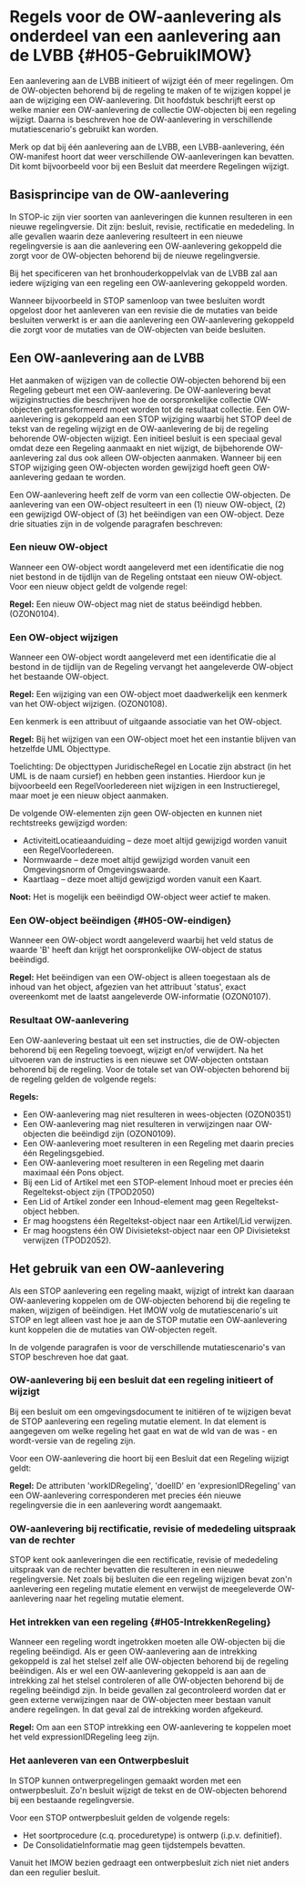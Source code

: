 # Regels voor de OW-aanlevering als onderdeel van een aanlevering aan de LVBB {#H05-GebruikIMOW}

Een aanlevering aan de LVBB initieert of wijzigt één of meer
regelingen. Om de OW-objecten behorend bij de regeling te maken of te wijzigen
koppel je aan de wijziging een OW-aanlevering. Dit hoofdstuk beschrijft
eerst op welke manier een OW-aanlevering de collectie OW-objecten bij een
regeling wijzigt. Daarna is beschreven hoe de OW-aanlevering in verschillende
mutatiescenario's gebruikt kan worden.

Merk op dat bij één aanlevering aan de LVBB, een LVBB-aanlevering, één
OW-manifest hoort dat weer verschillende OW-aanleveringen kan bevatten. Dit komt
bijvoorbeeld voor bij een Besluit dat meerdere Regelingen wijzigt.

## Basisprincipe van de OW-aanlevering

In STOP-ic zijn vier soorten van aanleveringen die kunnen resulteren in een nieuwe
regelingversie. Dit zijn: besluit, revisie, rectificatie en mededeling. In
alle gevallen waarin deze aanlevering resulteert in een nieuwe regelingversie is
aan die aanlevering een OW-aanlevering gekoppeld die zorgt voor de OW-objecten
behorend bij de nieuwe regelingversie.

Bij het specificeren van het bronhouderkoppelvlak van de LVBB zal aan iedere
wijziging van een regeling een OW-aanlevering gekoppeld worden.

Wanneer bijvoorbeeld in STOP samenloop van twee besluiten wordt opgelost door het aanleveren
van een revisie die de mutaties van beide besluiten verwerkt is er aan die aanlevering
een OW-aanlevering gekoppeld die zorgt voor de mutaties van de OW-objecten van beide
besluiten.

## Een OW-aanlevering aan de LVBB

Het aanmaken of wijzigen van de collectie OW-objecten behorend bij een Regeling
gebeurt met een OW-aanlevering. De OW-aanlevering bevat wijziginstructies die beschrijven
hoe de oorspronkelijke collectie OW-objecten getransformeerd moet worden tot de
resultaat collectie. Een OW-aanlevering is gekoppeld aan een STOP wijziging waarbij
het STOP deel de tekst van de regeling wijzigt en de OW-aanlevering de bij de
regeling behorende OW-objecten wijzigt. Een initieel besluit is een speciaal geval
omdat deze een Regeling aanmaakt en niet wijzigt, de bijbehorende OW-aanlevering
zal dus ook alleen OW-objecten aanmaken. Wanneer bij een STOP wijziging geen
OW-objecten worden gewijzigd hoeft geen OW-aanlevering gedaan te worden.

Een OW-aanlevering heeft zelf de vorm van een collectie OW-objecten. De
aanlevering van een OW-object resulteert in een (1) nieuw OW-object, (2) een
gewijzigd OW-object of (3) het beëindigen van een OW-object. Deze drie situaties
zijn in de volgende paragrafen beschreven:

### Een nieuw OW-object

Wanneer een OW-object wordt aangeleverd met een identificatie die nog niet
bestond in de tijdlijn van de Regeling ontstaat een nieuw OW-object. Voor een
nieuw object geldt de volgende regel:

**Regel:** Een nieuw OW-object mag niet de status beëindigd hebben. (OZON0104).

### Een OW-object wijzigen

Wanneer een OW-object wordt aangeleverd met een identificatie die al bestond in
de tijdlijn van de Regeling vervangt het aangeleverde OW-object het bestaande
OW-object.

**Regel:** Een wijziging van een OW-object moet daadwerkelijk een kenmerk van
het OW-object wijzigen. (OZON0108).

Een kenmerk is een attribuut of uitgaande associatie van het OW-object.

**Regel:** Bij het wijzigen van een OW-object moet het een instantie blijven
van hetzelfde UML Objecttype.

Toelichting: De objecttypen JuridischeRegel en Locatie zijn abstract (in
het UML is de naam cursief) en hebben geen instanties. Hierdoor kun je
bijvoorbeeld een RegelVoorIedereen niet wijzigen in een Instructieregel, maar
moet je een nieuw object aanmaken.

De volgende OW-elementen zijn geen OW-objecten en kunnen niet rechtstreeks gewijzigd
worden:

- ActiviteitLocatieaanduiding – deze moet altijd gewijzigd worden vanuit een
  RegelVoorIedereen.
- Normwaarde – deze moet altijd gewijzigd worden vanuit een Omgevingsnorm of
  Omgevingswaarde.
- Kaartlaag – deze moet altijd gewijzigd worden vanuit een Kaart.

**Noot:** Het is mogelijk een beëindigd OW-object weer actief te maken.

### Een OW-object beëindigen {#H05-OW-eindigen}

Wanneer een OW-object wordt aangeleverd waarbij het veld status de waarde 'B'
heeft dan krijgt het oorspronkelijke OW-object de status beëindigd.

**Regel:** Het beëindigen van een OW-object is alleen toegestaan als de inhoud van
het object, afgezien van het attribuut 'status', exact overeenkomt met de laatst
aangeleverde OW-informatie (OZON0107).

### Resultaat OW-aanlevering

Een OW-aanlevering bestaat uit een set instructies, die de
OW-objecten behorend bij een Regeling toevoegt, wijzigt en/of verwijdert.
Na het uitvoeren van de instructies is een nieuwe set OW-objecten ontstaan
behorend bij de regeling. Voor de totale set van OW-objecten behorend bij
de regeling gelden de volgende regels:

**Regels:**

- Een OW-aanlevering mag niet resulteren in wees-objecten (OZON0351)
- Een OW-aanlevering mag niet resulteren in verwijzingen naar
  OW-objecten die beëindigd zijn (OZON0109).
- Een OW-aanlevering moet resulteren in een Regeling met daarin precies
  één Regelingsgebied.
- Een OW-aanlevering moet resulteren in een Regeling met daarin
  maximaal één Pons object.
- Bij een Lid of Artikel met een STOP-element Inhoud moet er precies één Regeltekst-object zijn (TPOD2050)
- Een Lid of Artikel zonder een Inhoud-element mag geen Regeltekst-object hebben.
- Er mag hoogstens één Regeltekst-object naar een Artikel/Lid verwijzen.
- Er mag hoogstens één OW Divisietekst-object naar een OP Divisietekst verwijzen (TPOD2052).

## Het gebruik van een OW-aanlevering

Als een STOP aanlevering een regeling maakt, wijzigt of intrekt
kan daaraan OW-aanlevering koppelen om de OW-objecten behorend bij die
regeling te maken, wijzigen of beëindigen. Het IMOW volg de mutatiescenario's
uit STOP en legt alleen vast hoe je aan de STOP mutatie een OW-aanlevering
kunt koppelen die de mutaties van OW-objecten regelt.

In de volgende paragrafen is voor de verschillende mutatiescenario's van STOP
beschreven hoe dat gaat.

### OW-aanlevering bij een besluit dat een regeling initieert of wijzigt

Bij een besluit om een omgevingsdocument te initiëren of te wijzigen
bevat de STOP aanlevering een regeling mutatie element. In dat element
is aangegeven om welke regeling het gaat en wat de wId van de was - en wordt-versie
van de regeling zijn.

Voor een OW-aanlevering die hoort bij een Besluit dat een Regeling wijzigt
geldt:

**Regel:** De attributen 'workIDRegeling', 'doelID' en 'expresionIDRegeling' van een
OW-aanlevering corresponderen met precies één nieuwe regelingversie die in een aanlevering
wordt aangemaakt.

### OW-aanlevering bij rectificatie, revisie of mededeling uitspraak van de rechter

STOP kent ook aanleveringen die een rectificatie, revisie of mededeling uitspraak van de rechter bevatten
die resulteren in een nieuwe regelingversie.  Net zoals bij besluiten die een regeling
wijzigen bevat zon'n aanlevering een regeling mutatie element en verwijst de meegeleverde
OW-aanlevering naar het regeling mutatie element.

### Het intrekken van een regeling {#H05-IntrekkenRegeling}

Wanneer een regeling wordt ingetrokken moeten alle OW-objecten bij die regeling
beëindigd. Als er geen OW-aanlevering aan de intrekking gekoppeld is zal het stelsel
zelf alle OW-objecten behorend bij de regeling beëindigen. Als er wel een OW-aanlevering gekoppeld
is aan aan de intrekking zal het stelsel controleren
of alle OW-objecten behorend bij de regeling beëindigd zijn.
In beide gevallen zal gecontroleerd worden dat er geen externe verwijzingen naar de OW-objecten
meer bestaan vanuit andere regelingen. In dat geval zal de intrekking worden afgekeurd.

**Regel:** Om aan een STOP intrekking een OW-aanlevering te koppelen moet het veld expressionIDRegeling leeg zijn.

### Het aanleveren van een Ontwerpbesluit

In STOP kunnen ontwerpregelingen gemaakt worden met een
ontwerpbesluit. Zo'n besluit wijzigt de tekst en de OW-objecten behorend bij een
bestaande regelingversie.

Voor een STOP ontwerpbesluit gelden de volgende regels:

- Het soortprocedure (c.q. proceduretype) is ontwerp (i.p.v. definitief).
- De ConsolidatieInformatie mag geen tijdstempels bevatten.

Vanuit het IMOW bezien gedraagt een ontwerpbesluit zich niet niet anders dan een regulier besluit.
